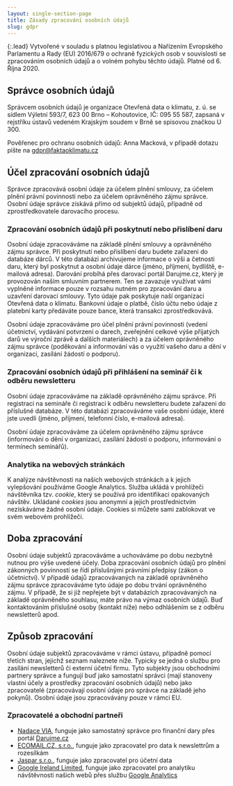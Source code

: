 ```yaml
---
layout: single-section-page
title: Zásady zpracování osobních údajů
slug: gdpr
---
```

{:.lead}
Vytvořené v souladu s platnou legislativou a Nařízením Evropského Parlamentu a Rady (EU) 2016/679 o ochraně fyzických osob v souvislosti se zpracováním osobních údajů a o volném pohybu těchto údajů. Platné od 6. Října 2020.

## Správce osobních údajů

Správcem osobních údajů je organizace Otevřená data o klimatu, z. ú. se sídlem Výletní 593/7, 623 00 Brno – Kohoutovice, IČ: 095 55 587, zapsaná v rejstříku ústavů vedeném Krajským soudem v Brně se spisovou značkou U 300.

Pověřenec pro ochranu osobních údajů: Anna Macková, v případě dotazu pište na [gdpr@faktaoklimatu.cz](mailto:gdpr@faktaoklimatu.cz)

## Účel zpracování osobních údajů

Správce zpracovává osobní údaje za účelem plnění smlouvy, za účelem plnění právní povinnosti nebo za účelem oprávněného zájmu správce. Osobní údaje správce získává přímo od subjektů údajů, případně od zprostředkovatele darovacího procesu.

### Zpracování osobních údajů při poskytnutí nebo přislíbení daru

Osobní údaje zpracováváme na základě plnění smlouvy a oprávněného zájmu správce. Při poskytnutí nebo přislíbení daru budete zařazeni do databáze dárců. V této databázi archivujeme informace o výši a četnosti daru, který byl poskytnut a osobní údaje dárce (jméno, příjmení, bydliště, e-mailová adresa). Darování probíhá přes darovací portál Darujme.cz, který je provozován naším smluvním partnerem. Ten se zavazuje využívat vámi vyplněné informace pouze v rozsahu nutném pro zpracování daru a uzavření darovací smlouvy. Tyto údaje pak poskytuje naší organizaci Otevřená data o klimatu. Bankovní údaje o platbě, číslo účtu nebo údaje z platební karty předáváte pouze bance, která transakci zprostředkovává.

Osobní údaje zpracováváme pro účel plnění právní povinnosti (vedení účetnictví, vydávání potvrzení o darech, zveřejnění celkové výše přijatých darů ve výroční zprávě a dalších materiálech) a za účelem oprávněného zájmu správce (poděkování a informování vás o využití vašeho daru a dění v organizaci, zasílání žádostí o podporu).

### Zpracování osobních údajů při přihlášení na seminář či k odběru newsletteru

Osobní údaje zpracováváme na základě oprávněného zájmu správce. Při registraci na semináře či registraci k odběru newsletteru budete zařazeni do příslušné databáze. V této databázi zpracováváme vaše osobní údaje, které jste uvedli (jméno, příjmení, telefonní číslo, e-mailová adresa).

Osobní údaje zpracováváme za účelem oprávněného zájmu správce (informování o dění v organizaci, zasílání žádostí o podporu, informování o termínech seminářů).

### Analytika na webových stránkách

K analýze návštěvnosti na našich webových stránkách a k jejich vylepšování používáme Google Analytics. Služba ukládá v prohlížeči návštěvníka tzv. _cookie_, který se používá pro identifikaci opakovaných návštěv. Ukládané _cookies_ jsou anonymní a jejich prostřednictvím nezískáváme žádné osobní údaje. Cookies si můžete sami zablokovat ve svém webovém prohlížeči.

## Doba zpracování

Osobní údaje subjektů zpracováváme a uchováváme po dobu nezbytně nutnou pro výše uvedené účely. Doba zpracování osobních údajů pro plnění zákonných povinností se řídí příslušnými právními předpisy (zákon o účetnictví). V případě údajů zpracovávaných na základě oprávněného zájmu správce zpracováváme tyto údaje po dobu trvání oprávněného zájmu. V případě, že si již nepřejete být v databázích zpracovávaných na základě oprávněného souhlasu, máte právo na výmaz osobních údajů. Buď kontaktováním příslušné osoby (kontakt níže) nebo odhlášením se z odběru newsletterů apod.

## Způsob zpracování

Osobní údaje subjektů zpracováváme v rámci ústavu, případně pomocí třetích stran, jejichž seznam naleznete níže. Typicky se jedná o službu pro zasílání newsletterů či externí účetní firmu. Tyto subjekty jsou obchodními partnery správce a fungují buď jako samostatní správci (mají stanoveny vlastní účely a prostředky zpracování osobních údajů) nebo jako zpracovatelé (zpracovávají osobní údaje pro správce na základě jeho pokynů). Osobní údaje jsou zpracovávány pouze v rámci EU.

### Zpracovatelé a obchodní partneři

* [Nadace VIA](https://www.nadacevia.cz/), funguje jako samostatný správce pro finanční dary přes portál [Darujme.cz](https://www.darujme.cz/)
* [ECOMAIL.CZ, s.r.o.](https://ecomail.cz/), funguje jako zpracovatel pro data k newslettrům a rozesílkám
* [Jaspar s.r.o.](https://www.ucetnictvijaspar.cz/), funguje jako zpracovatel pro účetní data
* [Google Ireland Limited](https://en.wikipedia.org/wiki/Google), funguje jako zpracovatel pro analytiku návštěvnosti našich webů přes službu [Google Analytics](https://marketingplatform.google.com/about/analytics/)
